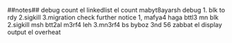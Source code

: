 ##notes##
debug count el linkedlist el count mabyt8ayarsh 
debug 1. blk to rdy 2.sigkill 3.migration check
further notice 1, mafya4 haga bttl3 mn blk 2.sigkill msh btt2al m3rf4 leh 3.mn3rf4 bs byboz 3nd 56
zabbat el display output el overheat
